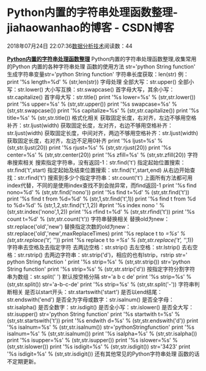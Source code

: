 
# Python内置的字符串处理函数整理​​​​​​​ - jiahaowanhao的博客 - CSDN博客


2018年07月24日 22:07:36[数据分析技术](https://me.csdn.net/jiahaowanhao)阅读数：44


**[Python内置的字符串处理函数整理](http://cda.pinggu.org/view/26180.html)**
Python内置的字符串处理函数整理,收集常用的Python 内置的各种字符串处理 函数的使用方法
str='python String function'
生成字符串变量str='python String function'
字符串长度获取：len(str)
例：print '%s length=%d' % (str,len(str))
字母处理
全部大写：str.upper()
全部小写：str.lower()
大小写互换：str.swapcase()
首字母大写，其余小写：str.capitalize()
首字母大写：str.title()
print '%s lower=%s' % (str,str.lower())
print '%s upper=%s' % (str,str.upper())
print '%s swapcase=%s' % (str,str.swapcase())
print '%s capitalize=%s' % (str,str.capitalize())
print '%s title=%s' % (str,str.title())
格式化相关
获取固定长度，右对齐，左边不够用空格补齐：str.ljust(width)
获取固定长度，左对齐，右边不够用空格补齐：str.ljust(width)
获取固定长度，中间对齐，两边不够用空格补齐：str.ljust(width)
获取固定长度，右对齐，左边不足用0补齐
print '%s ljust=%s' % (str,str.ljust(20))
print '%s rjust=%s' % (str,str.rjust(20))
print '%s center=%s' % (str,str.center(20))
print '%s zfill=%s' % (str,str.zfill(20))
字符串搜索相关
搜索指定字符串，没有返回-1：str.find('t')
指定起始位置搜索：str.find('t',start)
指定起始及结束位置搜索：str.find('t',start,end)
从右边开始查找：str.rfind('t')
搜索到多少个指定字符串：str.count('t')
上面所有方法都可用index代替，不同的是使用index查找不到会抛异常，而find返回-1
print '%s find nono=%d' % (str,str.find('nono'))
print '%s find t=%d' % (str,str.find('t'))
print '%s find t from %d=%d' % (str,1,str.find('t',1))
print '%s find t from %d to %d=%d' % (str,1,2,str.find('t',1,2))
\#print '%s index nono ' % (str,str.index('nono',1,2))
print '%s rfind t=%d' % (str,str.rfind('t'))
print '%s count t=%d' % (str,str.count('t'))
字符串替换相关
替换old为new：str.replace('old','new')
替换指定次数的old为new：str.replace('old','new',maxReplaceTimes)
print '%s replace t to *=%s' % (str,str.replace('t', '*'))
print '%s replace t to *=%s' % (str,str.replace('t', '*',1))
字符串去空格及去指定字符
去两边空格：str.strip()
去左空格：str.lstrip()
去右空格：str.rstrip()
去两边字符串：str.strip('d')，相应的也有lstrip，rstrip
str=' python String function '
print '%s strip=%s' % (str,str.strip())
str='python String function'
print '%s strip=%s' % (str,str.strip('d'))
按指定字符分割字符串为数组：str.split(' ')
默认按空格分隔
str='a b c de'
print '%s strip=%s' % (str,str.split())
str='a-b-c-de'
print '%s strip=%s' % (str,str.split('-'))
字符串判断相关
是否以start开头：str.startswith('start')
是否以end结尾：str.endswith('end')
是否全为字母或数字：str.isalnum()
是否全字母：str.isalpha()
是否全数字：str.isdigit()
是否全小写：str.islower()
是否全大写：str.isupper()
str='python String function'
print '%s startwith t=%s' % (str,str.startswith('t'))
print '%s endwith d=%s' % (str,str.endswith('d'))
print '%s isalnum=%s' % (str,str.isalnum())
str='pythonStringfunction'
print '%s isalnum=%s' % (str,str.isalnum())
print '%s isalpha=%s' % (str,str.isalpha())
print '%s isupper=%s' % (str,str.isupper())
print '%s islower=%s' % (str,str.islower())
print '%s isdigit=%s' % (str,str.isdigit())
str='3423'
print '%s isdigit=%s' % (str,str.isdigit())
还有其他常见的Python字符串处理 函数的话不定期更新。

